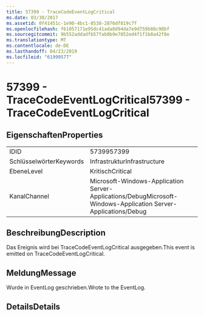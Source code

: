 ```yaml
---
title: 57399 - TraceCodeEventLogCritical
ms.date: 03/30/2017
ms.assetid: 0f41451c-1e90-4bc1-8538-2876df819c7f
ms.openlocfilehash: f61057171e95dc41ada8d94da7e9d759b88c98bf
ms.sourcegitcommit: 9b552addadfb57fab0b9e7852ed4f1f1b8a42f8e
ms.translationtype: MT
ms.contentlocale: de-DE
ms.lasthandoff: 04/23/2019
ms.locfileid: "61999577"
---
```

# <a name="57399---tracecodeeventlogcritical"></a><span data-ttu-id="664d8-102">57399 - TraceCodeEventLogCritical</span><span class="sxs-lookup"><span data-stu-id="664d8-102">57399 - TraceCodeEventLogCritical</span></span>
## <a name="properties"></a><span data-ttu-id="664d8-103">Eigenschaften</span><span class="sxs-lookup"><span data-stu-id="664d8-103">Properties</span></span>  
  
|||  
|-|-|  
|<span data-ttu-id="664d8-104">ID</span><span class="sxs-lookup"><span data-stu-id="664d8-104">ID</span></span>|<span data-ttu-id="664d8-105">57399</span><span class="sxs-lookup"><span data-stu-id="664d8-105">57399</span></span>|  
|<span data-ttu-id="664d8-106">Schlüsselwörter</span><span class="sxs-lookup"><span data-stu-id="664d8-106">Keywords</span></span>|<span data-ttu-id="664d8-107">Infrastruktur</span><span class="sxs-lookup"><span data-stu-id="664d8-107">Infrastructure</span></span>|  
|<span data-ttu-id="664d8-108">Ebene</span><span class="sxs-lookup"><span data-stu-id="664d8-108">Level</span></span>|<span data-ttu-id="664d8-109">Kritisch</span><span class="sxs-lookup"><span data-stu-id="664d8-109">Critical</span></span>|  
|<span data-ttu-id="664d8-110">Kanal</span><span class="sxs-lookup"><span data-stu-id="664d8-110">Channel</span></span>|<span data-ttu-id="664d8-111">Microsoft-Windows-Application Server-Applications/Debug</span><span class="sxs-lookup"><span data-stu-id="664d8-111">Microsoft-Windows-Application Server-Applications/Debug</span></span>|  
  
## <a name="description"></a><span data-ttu-id="664d8-112">Beschreibung</span><span class="sxs-lookup"><span data-stu-id="664d8-112">Description</span></span>  
 <span data-ttu-id="664d8-113">Das Ereignis wird bei TraceCodeEventLogCritical ausgegeben.</span><span class="sxs-lookup"><span data-stu-id="664d8-113">This event is emitted on TraceCodeEventLogCritical.</span></span>  
  
## <a name="message"></a><span data-ttu-id="664d8-114">Meldung</span><span class="sxs-lookup"><span data-stu-id="664d8-114">Message</span></span>  
 <span data-ttu-id="664d8-115">Wurde in EventLog geschrieben.</span><span class="sxs-lookup"><span data-stu-id="664d8-115">Wrote to the EventLog.</span></span>  
  
## <a name="details"></a><span data-ttu-id="664d8-116">Details</span><span class="sxs-lookup"><span data-stu-id="664d8-116">Details</span></span>
